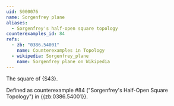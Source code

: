 ```yaml
---
uid: S000076
name: Sorgenfrey plane
aliases:
  - Sorgenfrey's half-open square topology
counterexamples_id: 84
refs:
  - zb: "0386.54001" 
    name: Counterexamples in Topology
  - wikipedia: Sorgenfrey_plane
    name: Sorgenfrey plane on Wikipedia
---
```

The square of {S43}.

Defined as counterexample #84 ("Sorgenfrey's Half-Open Square Topology")
in {{zb:0386.54001}}.
